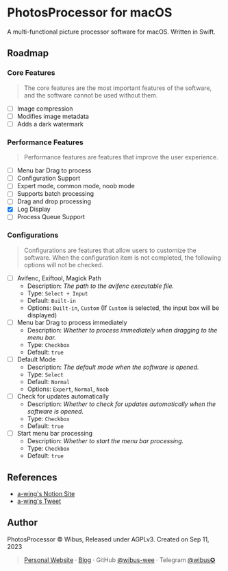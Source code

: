 # PhotosProcessor for macOS

A multi-functional picture processor software for macOS. Written in Swift.

## Roadmap

### Core Features

> The core features are the most important features of the software, and the software cannot be used without them.

- [ ] Image compression
- [ ] Modifies image metadata
- [ ] Adds a dark watermark

### Performance Features

> Performance features are features that improve the user experience.

- [ ] Menu bar Drag to process
- [ ] Configuration Support
- [ ] Expert mode, common mode, noob mode
- [ ] Supports batch processing
- [ ] Drag and drop processing
- [x] Log Display
- [ ] Process Queue Support

### Configurations

> Configurations are features that allow users to customize the software. When the configuration item is not completed, the following options will not be checked.

- [ ] Avifenc, Exiftool, Magick Path
  - Description: *The path to the avifenc executable file.*
  - Type: `Select + Input`
  - Default: `Built-in`
  - Options: `Built-in`, `Custom` (If `Custom` is selected, the input box will be displayed)
- [ ] Menu bar Drag to process immediately
  - Description: *Whether to process immediately when dragging to the menu bar.*
  - Type: `Checkbox`
  - Default: `true`
- [ ] Default Mode
  - Description: *The default mode when the software is opened.*
  - Type: `Select`
  - Default: `Normal`
  - Options: `Expert`, `Normal`, `Noob`
- [ ] Check for updates automatically
  - Description: *Whether to check for updates automatically when the software is opened.*
  - Type: `Checkbox`
  - Default: `true`
- [ ] Start menu bar processing
  - Description: *Whether to start the menu bar processing.*
  - Type: `Checkbox`
  - Default: `true`

## References

- [a-wing's Notion Site](https://awing.notion.site/2023-36-v1-1-1e1b3542b8e84db197555365824a6773)
- [a-wing's Tweet](https://twitter.com/_a_wing/status/1700586549065155043)

## Author

PhotosProcessor © Wibus, Released under AGPLv3. Created on Sep 11, 2023

> [Personal Website](http://iucky.cn/) · [Blog](https://blog.iucky.cn/) · GitHub [@wibus-wee](https://github.com/wibus-wee/) · Telegram [@wibus✪](https://t.me/wibus_wee)

